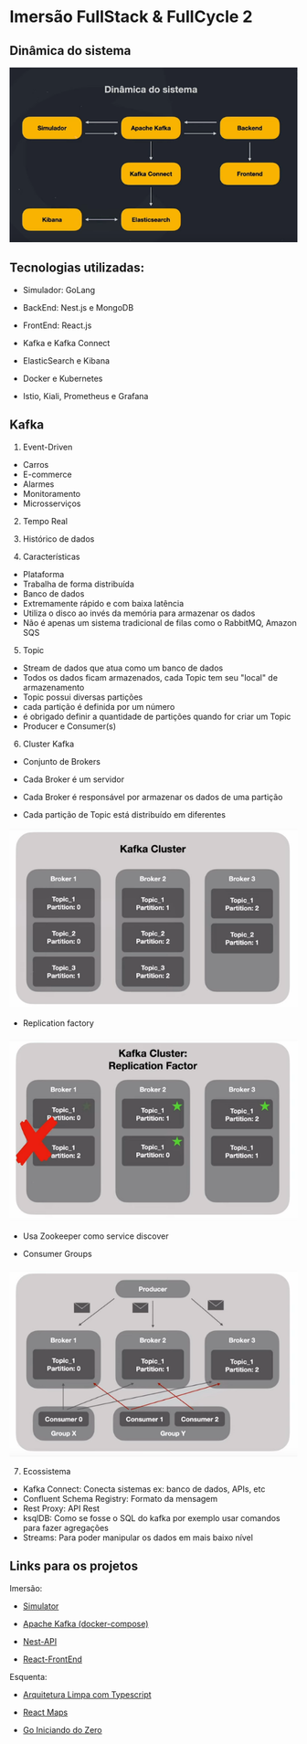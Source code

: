 # Imersão FullStack & FullCycle 2

## Dinâmica do sistema

<img src="./images/dinamica-sistema.png" alt="dinâmica do sistema"/>

## Tecnologias utilizadas:

- Simulador: GoLang

- BackEnd: Nest.js e MongoDB

- FrontEnd: React.js

- Kafka e Kafka Connect

- ElasticSearch e Kibana

- Docker e Kubernetes

- Istio, Kiali, Prometheus e Grafana

## Kafka

1. Event-Driven

  - Carros
  - E-commerce
  - Alarmes
  - Monitoramento
  - Microsserviços

2. Tempo Real

3. Histórico de dados

4. Características

  - Plataforma
  - Trabalha de forma distribuída
  - Banco de dados
  - Extremamente rápido e com baixa latência
  - Utiliza o disco ao invés da memória para armazenar os dados
  - Não é apenas um sistema tradicional de filas como o RabbitMQ, Amazon SQS

5. Topic

  - Stream de dados que atua como um banco de dados
  - Todos os dados ficam armazenados, cada Topic tem seu "local" de armazenamento
  - Topic possui diversas partições
  - cada partição é definida por um número
  - é obrigado definir a quantidade de partições quando for criar um Topic
  - Producer e Consumer(s)

6. Cluster Kafka

  - Conjunto de Brokers
  
  - Cada Broker é um servidor
  
  - Cada Broker é responsável por armazenar os dados de uma partição
  
  - Cada partição de Topic está distribuído em diferentes 
  
  <img src="./images/cluster-kafka.png" alt="Cluster Kafka"/>

  - Replication factory

  <img src="./images/replication-kafka.png" alt="Replication Factory"/>

  - Usa Zookeeper como service discover
  
  - Consumer Groups

  <img src="./images/consumers-groups-kafka.png" alt="Consumer Groups"/>

7. Ecossistema

  - Kafka Connect: Conecta sistemas ex: banco de dados, APIs, etc
  - Confluent Schema Registry: Formato da mensagem
  - Rest Proxy: API Rest
  - ksqlDB: Como se fosse o SQL do kafka por exemplo usar comandos para fazer agregações
  - Streams: Para poder manipular os dados em mais baixo nível

## Links para os projetos

Imersão:

- [Simulator](https://github.com/rodolfoHOk/fullcycle.imersaofsfc2/tree/main/simulator)

- [Apache Kafka (docker-compose)](https://github.com/rodolfoHOk/fullcycle.imersaofsfc2/tree/main/apache-kafka)

- [Nest-API](https://github.com/rodolfoHOk/fullcycle.imersaofsfc2/tree/main/nest-api)

- [React-FrontEnd](https://github.com/rodolfoHOk/fullcycle.imersaofsfc2/tree/main/react-frontend)

Esquenta: 

- [Arquitetura Limpa com Typescript](https://github.com/rodolfoHOk/fullcycle.typescrit-clean-arch)

- [React Maps](https://github.com/rodolfoHOk/fullcycle.react-maps)

- [Go Iniciando do Zero](https://github.com/rodolfoHOk/fullcycle.go-init-from-zero)
